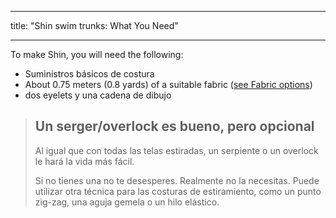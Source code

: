 - - -
title: "Shin swim trunks: What You Need"
- - -

To make Shin, you will need the following:

- Suministros básicos de costura
- About 0.75 meters (0.8 yards) of a suitable fabric ([see Fabric options](/docs/patterns/shin/fabric))
- dos eyelets y una cadena de dibujo

> ## Un serger/overlock es bueno, pero opcional
> 
> Al igual que con todas las telas estiradas, un serpiente o un overlock le hará la vida más fácil.
> 
> Si no tienes una no te desesperes. Realmente no la necesitas. Puede utilizar otra técnica para las costuras de estiramiento, como un punto zig-zag, una aguja gemela o un hilo elástico.
